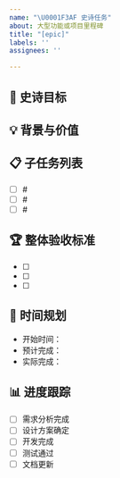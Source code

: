 ```yaml
---
name: "\U0001F3AF 史诗任务"
about: 大型功能或项目里程碑
title: "[epic]"
labels: ''
assignees: ''

---
```


## 🎯 史诗目标
<!-- 描述这个史诗要达成的整体目标 -->
 
 
## 💡 背景与价值
<!-- 为什么要做这个功能？解决什么问题？ -->
 
 
## 📋 子任务列表
<!-- 将史诗拆分为具体的功能点，可以链接到其他Issue -->
- [ ] #<!-- Issue编号 --> 
- [ ] #<!-- Issue编号 --> 
- [ ] #<!-- Issue编号 --> 
 
## 🏆 整体验收标准
<!-- 史诗完成时的验收条件 -->
- [ ] 
- [ ] 
- [ ] 
 
## 📅 时间规划
- 开始时间：
- 预计完成：
- 实际完成：
 
## 📊 进度跟踪
- [ ] 需求分析完成
- [ ] 设计方案确定
- [ ] 开发完成
- [ ] 测试通过
- [ ] 文档更新

